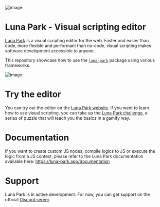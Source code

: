 ![image](https://user-images.githubusercontent.com/4563971/213183074-38c970f9-9071-4f1d-a8ec-09a52ea595da.png)

# Luna Park - Visual scripting editor

[Luna Park](https://luna-park.app) is a visual scripting editor for the web. Faster and easier than code, more flexible and performant than no-code, visual scripting makes software development accessible to anyone.

This repository showcase how to use the [`luna-park`](https://www.npmjs.com/package/luna-park) package using various frameworks.

![image](https://user-images.githubusercontent.com/4563971/213946220-93c196d7-2f36-410f-9d3c-3c1a6549858e.png)

# Try the editor

You can try out the editor on the [Luna Park website](https://luna-park.app). If you want to learn how to use visual scripting, you can take up the [Luna Park challenge](https://luna-park.app/challenge), a series of puzzle that will teach you the basics in a gamify way.

# Documentation

If you want to create custom JS nodes, compile logics to JS or execute the logic from a JS context, please refer to the Luna Park documentation available here:
https://luna-park.app/documentation

# Support

Luna Park is in active development. For now, you can get support on the official [Discord server](https://discord.gg/2eAk2AHvdw).
